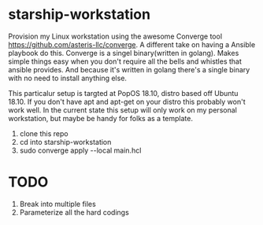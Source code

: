 # starship-workstation
Provision my Linux workstation using the awesome Converge tool https://github.com/asteris-llc/converge.
A different take on having a Ansible playbook do this. Converge is a singel binary(written in golang). Makes simple things easy when you don't require all the bells and whistles that ansible provides.  And because it's written in golang there's a single binary with no need to install anything else.

This particalur setup is targted at PopOS 18.10, distro based off Ubuntu 18.10. If you don't have apt and apt-get on your distro this probably won't work well.  In the current state this setup will only work on my personal workstation, but maybe be handy for folks as a template.

1. clone this repo
2. cd into starship-workstation
3. sudo converge apply --local main.hcl

# TODO
1. Break into multiple files
2. Parameterize all the hard codings

